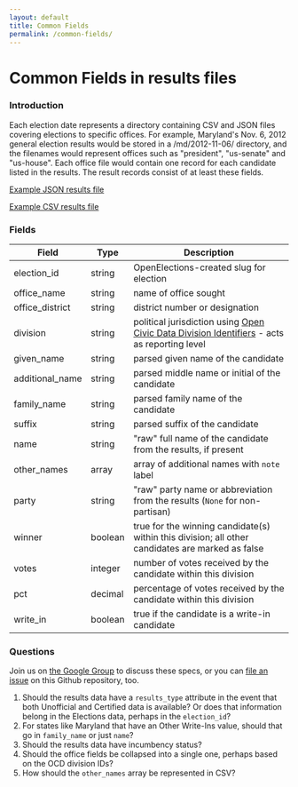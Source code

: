 ```yaml
---
layout: default
title: Common Fields
permalink: /common-fields/
---
```


# Common Fields in results files

### Introduction

Each election date represents a directory containing CSV and JSON files covering elections to specific offices. For example, Maryland's Nov. 6, 2012 general election results would be stored in a /md/2012-11-06/ directory, and the filenames would represent offices such as "president", "us-senate" and "us-house". Each office file would contain one record for each candidate listed in the results. The result records consist of at least these fields.

[Example JSON results file](https://gist.github.com/dwillis/5666920)

[Example CSV results file](https://gist.github.com/dwillis/5666870)

### Fields

| Field | Type | Description |
|---|---|---|
| election_id | string | OpenElections-created slug for election |
| office_name | string | name of office sought |
| office_district | string | district number or designation |
| division | string | political jurisdiction using [Open Civic Data Division Identifiers](https://github.com/opencivicdata/ocd-division-ids) - acts as reporting level |
| given_name | string | parsed given name of the candidate|
| additional_name | string | parsed middle name or initial of the candidate|
| family_name | string | parsed family name of the candidate |
| suffix | string | parsed suffix of the candidate |
| name | string | "raw" full name of the candidate from the results, if present |
| other_names | array | array of additional names with `note` label |
| party | string | "raw" party name or abbreviation from the results (`None` for non-partisan) |
| winner | boolean | true for the winning candidate(s) within this division; all other candidates are marked as false |
| votes | integer | number of votes received by the candidate within this division|
| pct | decimal | percentage of votes received by the candidate within this division|
| write_in | boolean | true if the candidate is a write-in candidate |

### Questions

Join us on [the Google Group](https://groups.google.com/forum/?fromgroups=#!forum/openelections) to discuss these specs, or you can [file an issue](https://github.com/openelections/docs/issues/new) on this Github repository, too.

1. Should the results data have a `results_type` attribute in the event that both Unofficial and Certified data is available? Or does that information belong in the Elections data, perhaps in the `election_id`?
2. For states like Maryland that have an Other Write-Ins value, should that go in `family_name` or just `name`?
3. Should the results data have incumbency status?
4. Should the office fields be collapsed into a single one, perhaps based on the OCD division IDs?
5. How should the `other_names` array be represented in CSV?
